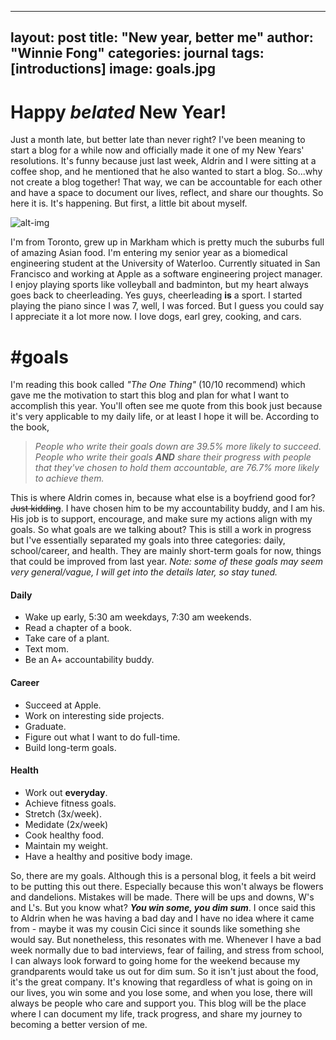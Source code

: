
---
layout: post
title: "New year, better me"
author: "Winnie Fong"
categories: journal
tags: [introductions]
image: goals.jpg
---

# Happy _belated_ New Year!

Just a month late, but better late than never right? I've been meaning to start a blog for a while now and officially
made it one of my New Years' resolutions. It's funny because just last week, Aldrin and I were
sitting at a coffee shop, and he mentioned that he also wanted to start a blog. So...why not
create a blog together! That way, we can be accountable for each other and have a space to document our lives, reflect, and share our thoughts.
So here it is. It's happening. But first, a little bit about myself.

![alt-img](https://scontent-sjc3-1.xx.fbcdn.net/v/t1.0-9/26904803_10156093300328817_4120714769693908648_n.jpg?oh=00a1b1f9ae9d55cb67739712cb1f1fcf&oe=5AD8972B "My name is Winnie!")

I'm from Toronto, grew up in Markham which is pretty much the suburbs full of amazing Asian food. I'm entering my senior year as a biomedical engineering student at the University of Waterloo. Currently situated in San Francisco  and 
working at Apple as a software engineering project manager. I enjoy playing sports like volleyball and badminton, but my heart always goes back to cheerleading. Yes guys, cheerleading **is** a sport.
I started playing the piano since I was 7, well, I was forced. But I guess you could say I appreciate it a lot more now. I love dogs, earl grey, cooking, and cars.

# #goals
I'm reading this book called *"The One Thing"* (10/10 recommend) which gave me the motivation to start this blog and plan for what I want to accomplish this year. You'll often see me quote from this book just
because it's very applicable to my daily life, or at least I hope it will be. According to the book,
>*People who write their goals down are 39.5% more likely to succeed. People who write their goals **AND** share their progress with people
that they've chosen to hold them accountable, are 76.7% more likely to achieve them.*

This is where Aldrin comes in, because what else is a boyfriend good for? ~~Just kidding~~. I have chosen him to be my accountability buddy, and I am his.
His job is to support, encourage, and make sure my actions align with my goals. So what goals are we talking about? This is still a work in progress but I've essentially separated my goals into three
categories: daily, school/career, and health. They are mainly short-term goals for now, things that could be improved from last year.  *Note: some of these goals may seem very general/vague, I will get into the details later, so stay tuned.*

#### Daily
- Wake up early, 5:30 am weekdays, 7:30 am weekends.
- Read a chapter of a book.
- Take care of a plant.
- Text mom.
- Be an A+ accountability buddy.

#### Career
- Succeed at Apple.
- Work on interesting side projects.
- Graduate.
- Figure out what I want to do full-time.
- Build long-term goals.

#### Health
- Work out **everyday**.
- Achieve fitness goals.
- Stretch (3x/week).
- Medidate (2x/week)
- Cook healthy food.
- Maintain my weight.
- Have a healthy and positive body image.

So, there are my goals. Although this is a personal blog, it feels a bit weird to be putting this out there. Especially because this won't always be flowers and dandelions.
Mistakes will be made. There will be ups and downs, W's and L's.  But you know what? ***You win some, you dim sum***. I once said this to Aldrin when he was having a bad day
and I have no idea where it came from - maybe it was my cousin Cici since it sounds like something she would say. But nonetheless, this resonates with me.
Whenever I have a bad week normally due to bad interviews, fear of failing, and stress from school, I can always look forward to going home for the weekend because
my grandparents would take us out for dim sum. So it isn't just about the food, it's the great company. It's knowing that regardless of what is going on in our lives, you win some and
you lose some, and when you lose, there will always be people who care and support you.
This blog will be the place where I can document my life, track progress, and share my journey to becoming a better version of me.

